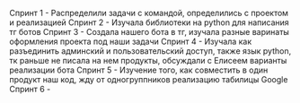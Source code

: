 Спринт 1 - 
Распределили задачи с командой, определились с проектом и реализацией
Спринт 2 - 
Изучала библиотеки на python для написания тг ботов
Спринт 3 -
Создала нашего бота в тг, изучала разные варинаты оформления проекта под наши задачи
Спринт 4 -
Изучала как разъединить админский и пользовательский доступ, также язык python, тк раньше не писала на нем продукты, обсуждали с Елисеем варианты реализации бота
Спринт 5 -
Изучение того, как совместить в один продукт наш код, жду от одногруппников реализацию табилицы Google 
Спринт 6 -
